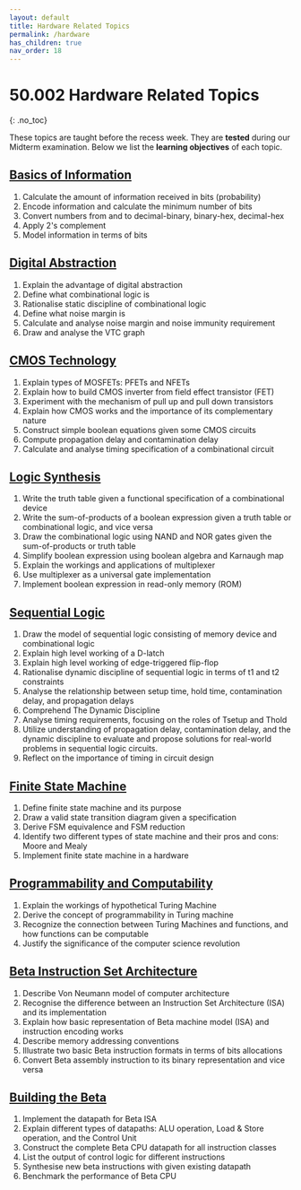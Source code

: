 ```yaml
---
layout: default
title: Hardware Related Topics
permalink: /hardware
has_children: true
nav_order: 18
---
```


# 50.002 Hardware Related Topics 
{: .no_toc}

These topics are taught before the recess week. They are **tested** during our Midterm examination. Below we list the **learning objectives** of each topic. 

## [Basics of Information](https://natalieagus.github.io/50002/notes/basicsofinformation)
1. Calculate the amount of information received in bits (probability)
2. Encode information and calculate the minimum number of bits
3. Convert numbers from and to decimal-binary, binary-hex, decimal-hex
4. Apply 2's complement
5. Model information in terms of bits

## [Digital Abstraction](https://natalieagus.github.io/50002/notes/digitalabstraction)
1. Explain the advantage of digital abstraction
2. Define what combinational logic is 
3. Rationalise static discipline of combinational logic
4. Define what noise margin is
5. Calculate and analyse noise margin and noise immunity requirement
6. Draw and analyse the VTC graph

## [CMOS Technology](https://natalieagus.github.io/50002/notes/cmostechnology)
1. Explain types of MOSFETs: PFETs and NFETs
2. Explain how to build CMOS inverter from field effect transistor (FET)
3. Experiment with the mechanism of pull up and pull down transistors
4. Explain how CMOS works and the importance of its complementary nature 
5. Construct simple boolean equations given some CMOS circuits
6. Compute propagation delay and contamination delay
7. Calculate and analyse timing specification of a combinational circuit

## [Logic Synthesis](https://natalieagus.github.io/50002/notes/logicsynthesis)

1. Write the truth table given a functional specification of a combinational device
2. Write the sum-of-products of a boolean expression given a truth table or combinational logic, and vice versa
3. Draw the combinational logic using NAND and NOR gates given the sum-of-products or truth table
4. Simplify boolean expression using boolean algebra and Karnaugh map
5. Explain the workings and applications of multiplexer
6. Use multiplexer as a universal gate implementation
7. Implement boolean expression in read-only memory (ROM)

## [Sequential Logic](https://natalieagus.github.io/50002/notes/sequentiallogic)
1. Draw the model of sequential logic consisting of memory device and combinational logic
2. Explain high level working of a D-latch
3. Explain high level working of edge-triggered flip-flop 
4. Rationalise dynamic discipline of sequential logic in terms of t1 and t2 constraints
5. Analyse the relationship between setup time, hold time, contamination delay, and propagation delays
6. Comprehend The Dynamic Discipline
7. Analyse timing requirements, focusing on the roles of Tsetup and Thold 
8. Utilize understanding of propagation delay, contamination delay, and the dynamic discipline to evaluate and propose solutions for real-world problems in sequential logic circuits.
9. Reflect on the importance of timing in circuit design

## [Finite State Machine](https://natalieagus.github.io/50002/notes/fsm)
1. Define finite state machine and its purpose
2. Draw a valid state transition diagram given a specification
3. Derive FSM equivalence and FSM reduction
4. Identify two different types of state machine and their pros and cons: Moore and Mealy
5. Implement finite state machine in a hardware

## [Programmability and Computability](https://natalieagus.github.io/50002/notes/turingmachine)
1. Explain the workings of hypothetical Turing Machine
2. Derive the concept of programmability in Turing machine
3. Recognize the connection between Turing Machines and functions, and how functions can be computable 
4. Justify the significance of the computer science revolution

## [Beta Instruction Set Architecture](https://natalieagus.github.io/50002/notes/instructionset)
1. Describe Von Neumann model of computer architecture
2. Recognise the difference between an Instruction Set Architecture (ISA) and its implementation
3. Explain how basic representation of Beta machine model (ISA) and instruction encoding works
4. Describe memory addressing conventions
5. Illustrate two basic Beta instruction formats in terms of bits allocations
6. Convert Beta assembly instruction to its binary representation and vice versa

## [Building the Beta](https://natalieagus.github.io/50002/notes/betacpu)
1. Implement the datapath for Beta ISA
2. Explain different types of datapaths: ALU operation, Load & Store operation, and the Control Unit
3. Construct the complete Beta CPU datapath for all instruction classes
4. List the output of control logic for different instructions
5. Synthesise new beta instructions with given existing datapath
6. Benchmark the performance of Beta CPU


